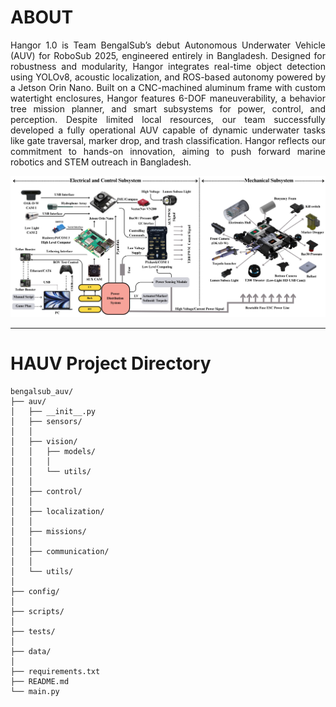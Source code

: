 # __ABOUT__
<p align="justify">Hangor 1.0 is Team BengalSub’s debut Autonomous Underwater Vehicle (AUV) for RoboSub 2025, engineered entirely in Bangladesh. Designed for robustness and modularity, Hangor integrates real-time object detection using YOLOv8, acoustic localization, and ROS-based autonomy powered by a Jetson Orin Nano. Built on a CNC-machined aluminum frame with custom watertight enclosures, Hangor features 6-DOF maneuverability, a behavior tree mission planner, and smart subsystems for power, control, and perception. Despite limited local resources, our team successfully developed a fully operational AUV capable of dynamic underwater tasks like gate traversal, marker drop, and trash classification. Hangor reflects our commitment to hands-on innovation, aiming to push forward marine robotics and STEM outreach in Bangladesh.</p>

![Hangor System Design](./images/HAUV_System_Design.png)
<hr>

# __HAUV Project Directory__
```
bengalsub_auv/
├── auv/
│   ├── __init__.py
│   ├── sensors/
│   │   
│   ├── vision/ 
│   │   ├── models/
│   │   │ 
│   │   └── utils/
│   │      
│   ├── control/
│   │   
│   ├── localization/
│   │   
│   ├── missions/
│   │   
│   ├── communication/
│   │   
│   └── utils/
│       
├── config/
│   
├── scripts/
│   
├── tests/
│   
├── data/
│  
├── requirements.txt                    
├── README.md                           
└── main.py                             
```